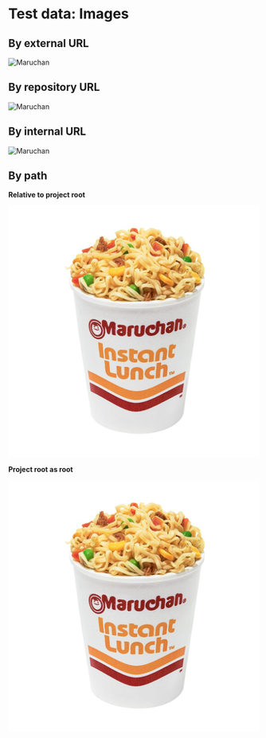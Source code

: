 # Test data: Images

## By external URL

![Maruchan](https://recruiter-magnet.lukeyoo.fyi/static/images/maruchan.jpg)

## By repository URL

![Maruchan](https://codeberg.org/mictty/articles/raw/branch/main/static/images/2025/maruchan.jpg)

## By internal URL

![Maruchan](https://lukeyoo.fyi/static/images/2025/maruchan.jpg)

## By path

**Relative to project root**

![Maruchan](static/images/2025/maruchan.jpg)

**Project root as root**

![Maruchan](/static/images/2025/maruchan.jpg)
